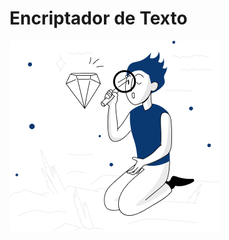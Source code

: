 # Encriptador de Texto
<a href="https://docusaurus.io">
  <img src="https://github.com/JCH-PC/Desafio01/blob/main/img/Mu%C3%B1eco.png">
</a>
